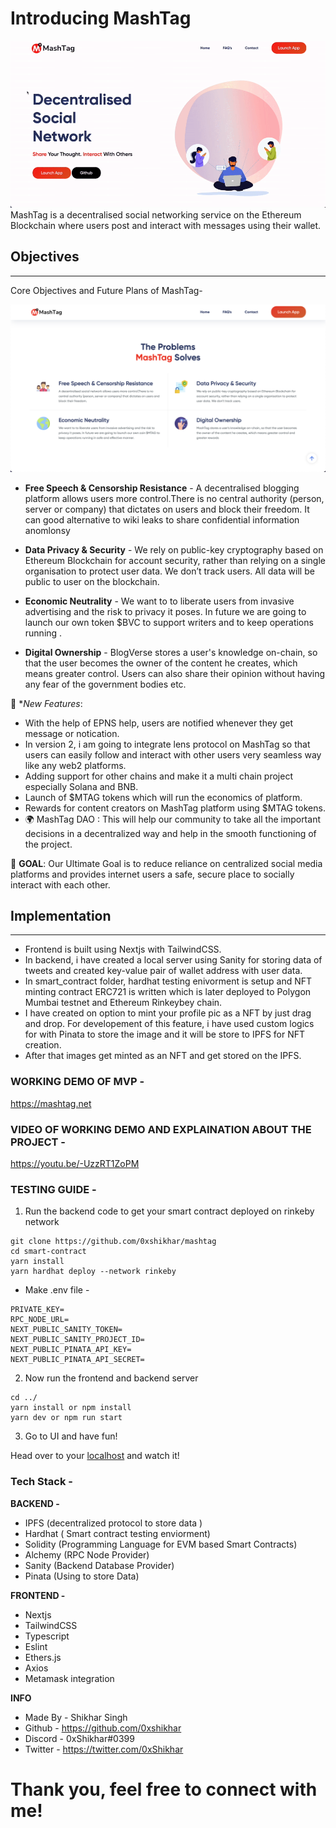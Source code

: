 # Introducing MashTag
![GIF](./assets/mashtag.gif)
MashTag is a decentralised social networking service on the Ethereum Blockchain where users post and interact with messages using their wallet.

## Objectives

---

Core Objectives and Future Plans of MashTag-

![PROBLEM](./assets/problem.png)

- **Free Speech & Censorship Resistance** - A decentralised blogging platform allows users more control.There is no central authority (person, server or company) that dictates on users and block their freedom. It can good alternative to wiki leaks to share confidential information anomlonsy 

- **Data Privacy & Security** - We rely on public-key cryptography based on Ethereum Blockchain for account security, rather than relying on a single organisation to protect user data. We don’t track users. All data will be public to user on the blockchain.

- **Economic Neutrality** - We want to to liberate users from invasive advertising and the risk to privacy it poses. In future we are going to launch our own token $BVC to support writers and to keep operations running .

- **Digital Ownership** - BlogVerse stores a user's knowledge on-chain, so that the user becomes the owner of the content he creates, which means greater control. Users can also share their opinion without having any fear of the government bodies etc.

🔔 **New Features*:
- With the help of EPNS help, users are notified whenever they get message or notication.
- In version 2, i am going to integrate lens protocol on MashTag so that users can easily follow and interact with other users very seamless way like any web2 platforms.
- Adding support for other chains and make it a multi chain project especially Solana and BNB.
- Launch of $MTAG tokens which will run the economics of platform.
- Rewards for content creators on MashTag platform using $MTAG tokens.
- 🌍 MashTag DAO : This will help our community to take all the important decisions in a decentralized way and help in the smooth functioning of the project.

🎯 **GOAL**: Our Ultimate Goal is to reduce reliance on centralized social media platforms and provides internet users a safe, secure place to socially interact with each other.


## Implementation

---
- Frontend is built using Nextjs with TailwindCSS.
- In backend, i have created a local server using Sanity for storing data of tweets and created key-value pair of wallet address with user data.
- In smart_contract folder, hardhat testing enivorment is setup and NFT minting contract ERC721 is written which is later deployed to Polygon Mumbai testnet and Ethereum Rinkeybey chain.
- I have created on option to mint your profile pic as a  NFT by just drag and drop. For developement of this feature, i have used custom logics for with Pinata to store the image and it will be store to IPFS for NFT creation.
- After that images get minted as an NFT and get stored on the IPFS.



### WORKING DEMO OF MVP - 
https://mashtag.net

### VIDEO OF WORKING DEMO AND EXPLAINATION ABOUT THE PROJECT - 
https://youtu.be/-UzzRT1ZoPM

### TESTING GUIDE - 



1. Run the backend code to get your smart contract deployed on rinkeby network 

```
git clone https://github.com/0xshikhar/mashtag
cd smart-contract 
yarn install
yarn hardhat deploy --network rinkeby
```
- Make .env file - 
```
PRIVATE_KEY=
RPC_NODE_URL=
NEXT_PUBLIC_SANITY_TOKEN=
NEXT_PUBLIC_SANITY_PROJECT_ID=
NEXT_PUBLIC_PINATA_API_KEY=
NEXT_PUBLIC_PINATA_API_SECRET=
```

2. Now run the frontend and backend server 
```
cd ../
yarn install or npm install
yarn dev or npm run start
```

3. Go to UI and have fun!

Head over to your [localhost](http://localhost:3000) and watch it!


### **Tech Stack -**
 **BACKEND -**
- IPFS (decentralized protocol to store data )
- Hardhat ( Smart contract testing enviorment)
- Solidity (Programming Language for EVM based Smart Contracts)
- Alchemy (RPC Node Provider)
- Sanity (Backend Database Provider)
- Pinata (Using to store Data)

 **FRONTEND -**
- Nextjs 
- TailwindCSS
- Typescript 
- Eslint
- Ethers.js
- Axios
- Metamask integration

 **INFO**
- Made By - Shikhar Singh
- Github - https://github.com/0xshikhar
- Discord - 0xShikhar#0399
- Twitter - https://twitter.com/0xShikhar

# Thank you, feel free to connect with me!